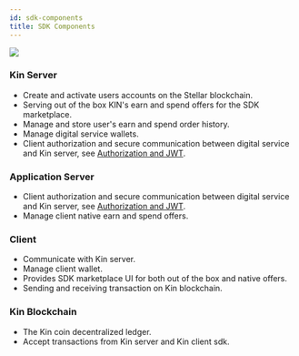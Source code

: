 ```yaml
---
id: sdk-components
title: SDK Components
---
```


![](/kin-ecosystem-sdk-docs/img/sdk_components.png)

### Kin Server

* Create and activate users accounts on the Stellar blockchain.
* Serving out of the box KIN's earn and spend offers for the SDK marketplace.
* Manage and store user's earn and spend order history.
* Manage digital service wallets.
* Client authorization and secure communication between digital service and Kin server, see [Authorization and JWT](jwt.md).

### Application Server

* Client authorization and secure communication between digital service and Kin server, see [Authorization and JWT](jwt.md).
* Manage client native earn and spend offers.

### Client

* Communicate with Kin server.
* Manage client wallet.
* Provides SDK marketplace UI for both out of the box and native offers.
* Sending and receiving transaction on Kin blockchain.

### Kin Blockchain

* The Kin coin decentralized ledger.
* Accept transactions from Kin server and Kin client sdk.
